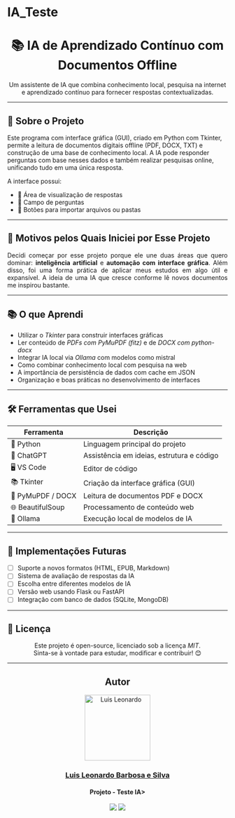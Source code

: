 # IA_Teste
<div align="center">

# 📚 IA de Aprendizado Contínuo com Documentos Offline  
Um assistente de IA que combina conhecimento local, pesquisa na internet e aprendizado contínuo para fornecer respostas contextualizadas.

</div>

<hr>

## 🧠 Sobre o Projeto

Este programa com interface gráfica (GUI), criado em Python com Tkinter, permite a leitura de documentos digitais offline (PDF, DOCX, TXT) e construção de uma base de conhecimento local. A IA pode responder perguntas com base nesses dados e também realizar pesquisas online, unificando tudo em uma única resposta.

A interface possui:
- 📄 Área de visualização de respostas
- 💬 Campo de perguntas
- 📂 Botões para importar arquivos ou pastas

---

## 🎯 Motivos pelos Quais Iniciei por Esse Projeto

<div align="justify">

Decidi começar por esse projeto porque ele une duas áreas que quero dominar: <strong>inteligência artificial</strong> e <strong>automação com interface gráfica</strong>. Além disso, foi uma forma prática de aplicar meus estudos em algo útil e expansível. A ideia de uma IA que cresce conforme lê novos documentos me inspirou bastante.

</div>

---

## 📚 O que Aprendi

- Utilizar o *Tkinter* para construir interfaces gráficas
- Ler conteúdo de *PDFs com PyMuPDF (fitz)* e de *DOCX com python-docx*
- Integrar IA local via *Ollama* com modelos como mistral
- Como combinar conhecimento local com pesquisa na web
- A importância de persistência de dados com cache em JSON
- Organização e boas práticas no desenvolvimento de interfaces

---

## 🛠️ Ferramentas que Usei

<div align="center">

| Ferramenta         | Descrição                                  |
|--------------------|----------------------------------------------|
| 🐍 Python          | Linguagem principal do projeto               |
| 🧠 ChatGPT         | Assistência em ideias, estrutura e código    |
| 🖥️ VS Code        | Editor de código                             |
| 📚 Tkinter         | Criação da interface gráfica (GUI)           |
| 📄 PyMuPDF / DOCX  | Leitura de documentos PDF e DOCX             |
| 🌐 BeautifulSoup   | Processamento de conteúdo web                |
| 🧩 Ollama          | Execução local de modelos de IA              |

</div>

---

## 🚀 Implementações Futuras

- [ ] Suporte a novos formatos (HTML, EPUB, Markdown)
- [ ] Sistema de avaliação de respostas da IA
- [ ] Escolha entre diferentes modelos de IA
- [ ] Versão web usando Flask ou FastAPI
- [ ] Integração com banco de dados (SQLite, MongoDB)

---

## 📄 Licença

<div align="center">

Este projeto é open-source, licenciado sob a licença *MIT*.  
Sinta-se à vontade para estudar, modificar e contribuir! 😊

</div>

---

<div align="center">

##  Autor


<td>
  <div align= "center">
    <img alt="Luis Leonardo" height="150" src="https://media.licdn.com/dms/image/v2/D4E03AQF7ifNhsqwXuw/profile-displayphoto-shrink_200_200/B4EZXTHLsGGYAY-/0/1743003631354?e=1750291200&v=beta&t=31LBcGUx8J9LlxbY9aSohPBcnjFq65cjolnkeQUaXws"> 
  </div>
  <h3 align="center"><a href="https://github.com/LuisLeonardobs">Luis Leonardo Barbosa e Silva</a></h3>
  <h4 align="center">Projeto - Teste IA></h4>
  <div align="center">
    <a href = "mailto:luisleonardobs@outlook.com" target="_blank"><img src="https://img.shields.io/badge/Gmail-D14836?style=for-the-badge&logo=gmail&logoColor=white"></a>
     <a href="https://www.linkedin.com/in/luis-leonardo-barbosa-e-silva-7099ab203/" target="_blank"><img src="https://img.shields.io/badge/-LinkedIn-%230077B5?style=for-the-badge&logo=linkedin&logoColor=white"></a>
  </div>
  </div>
</td>
</div>
